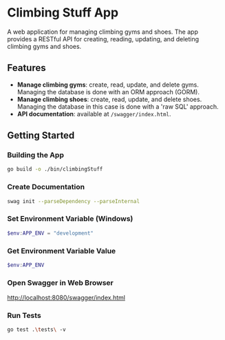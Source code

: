 
# Climbing Stuff App

A web application for managing climbing gyms and shoes. The app provides a RESTful API for creating, reading, updating, and deleting climbing gyms and shoes.

## Features

- **Manage climbing gyms**: create, read, update, and delete gyms. Managing the database is done with an ORM approach (GORM).
- **Manage climbing shoes**: create, read, update, and delete shoes. Managing the database in this case is done with a 'raw SQL' approach.
- **API documentation**: available at `/swagger/index.html`.

## Getting Started

### Building the App
```bash
go build -o ./bin/climbingStuff
```

### Create Documentation
```bash
swag init --parseDependency --parseInternal
```

### Set Environment Variable (Windows)
```powershell
$env:APP_ENV = "development"
```

### Get Environment Variable Value
```powershell
$env:APP_ENV
```

### Open Swagger in Web Browser
[http://localhost:8080/swagger/index.html](http://localhost:8080/swagger/index.html)

### Run Tests
```bash
go test .\tests\ -v
```